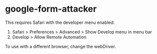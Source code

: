 # google-form-attacker

This requires Safari with the developer menu enabled:

1. Safari > Preferences > Advanced > Show Develop menu in menu bar
2. Develop > Allow Remote Automation

To use with a different browser, change the webDriver.
